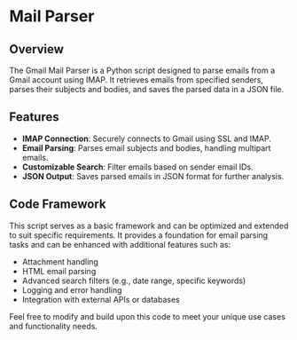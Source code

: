 # Mail Parser

## Overview
The Gmail Mail Parser is a Python script designed to parse emails from a Gmail account using IMAP. It retrieves emails from specified senders, parses their subjects and bodies, and saves the parsed data in a JSON file.

## Features
- **IMAP Connection**: Securely connects to Gmail using SSL and IMAP.
- **Email Parsing**: Parses email subjects and bodies, handling multipart emails.
- **Customizable Search**: Filter emails based on sender email IDs.
- **JSON Output**: Saves parsed emails in JSON format for further analysis.

## Code Framework
This script serves as a basic framework and can be optimized and extended to suit specific requirements. It provides a foundation for email parsing tasks and can be enhanced with additional features such as:
- Attachment handling
- HTML email parsing
- Advanced search filters (e.g., date range, specific keywords)
- Logging and error handling
- Integration with external APIs or databases

Feel free to modify and build upon this code to meet your unique use cases and functionality needs.
